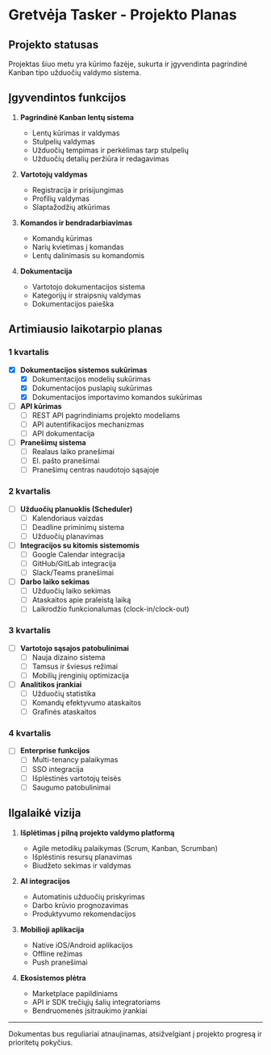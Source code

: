 # Gretvėja Tasker - Projekto Planas

## Projekto statusas

Projektas šiuo metu yra kūrimo fazėje, sukurta ir įgyvendinta pagrindinė Kanban tipo užduočių valdymo sistema.

## Įgyvendintos funkcijos

1. **Pagrindinė Kanban lentų sistema**
   - Lentų kūrimas ir valdymas
   - Stulpelių valdymas
   - Užduočių tempimas ir perkėlimas tarp stulpelių
   - Užduočių detalių peržiūra ir redagavimas

2. **Vartotojų valdymas**
   - Registracija ir prisijungimas
   - Profilių valdymas
   - Slaptažodžių atkūrimas

3. **Komandos ir bendradarbiavimas**
   - Komandų kūrimas
   - Narių kvietimas į komandas
   - Lentų dalinimasis su komandomis

4. **Dokumentacija**
   - Vartotojo dokumentacijos sistema
   - Kategorijų ir straipsnių valdymas
   - Dokumentacijos paieška

## Artimiausio laikotarpio planas

### 1 kvartalis

- [x] **Dokumentacijos sistemos sukūrimas**
  - [x] Dokumentacijos modelių sukūrimas
  - [x] Dokumentacijos puslapių sukūrimas
  - [x] Dokumentacijos importavimo komandos sukūrimas

- [ ] **API kūrimas**
  - [ ] REST API pagrindiniams projekto modeliams
  - [ ] API autentifikacijos mechanizmas
  - [ ] API dokumentacija

- [ ] **Pranešimų sistema**
  - [ ] Realaus laiko pranešimai
  - [ ] El. pašto pranešimai
  - [ ] Pranešimų centras naudotojo sąsajoje

### 2 kvartalis

- [ ] **Užduočių planuoklis (Scheduler)**
  - [ ] Kalendoriaus vaizdas
  - [ ] Deadline priminimų sistema
  - [ ] Užduočių planavimas

- [ ] **Integracijos su kitomis sistemomis**
  - [ ] Google Calendar integracija
  - [ ] GitHub/GitLab integracija
  - [ ] Slack/Teams pranešimai

- [ ] **Darbo laiko sekimas**
  - [ ] Užduočių laiko sekimas
  - [ ] Ataskaitos apie praleistą laiką
  - [ ] Laikrodžio funkcionalumas (clock-in/clock-out)

### 3 kvartalis

- [ ] **Vartotojo sąsajos patobulinimai**
  - [ ] Nauja dizaino sistema
  - [ ] Tamsus ir šviesus režimai
  - [ ] Mobilių įrenginių optimizacija

- [ ] **Analitikos įrankiai**
  - [ ] Užduočių statistika
  - [ ] Komandų efektyvumo ataskaitos
  - [ ] Grafinės ataskaitos

### 4 kvartalis

- [ ] **Enterprise funkcijos**
  - [ ] Multi-tenancy palaikymas
  - [ ] SSO integracija
  - [ ] Išplėstinės vartotojų teisės
  - [ ] Saugumo patobulinimai

## Ilgalaikė vizija

1. **Išplėtimas į pilną projekto valdymo platformą**
   - Agile metodikų palaikymas (Scrum, Kanban, Scrumban)
   - Išplėstinis resursų planavimas
   - Biudžeto sekimas ir valdymas

2. **AI integracijos**
   - Automatinis užduočių priskyrimas
   - Darbo krūvio prognozavimas
   - Produktyvumo rekomendacijos

3. **Mobilioji aplikacija**
   - Native iOS/Android aplikacijos
   - Offline režimas
   - Push pranešimai

4. **Ekosistemos plėtra**
   - Marketplace papildiniams
   - API ir SDK trečiųjų šalių integratoriams
   - Bendruomenės įsitraukimo įrankiai

---

Dokumentas bus reguliariai atnaujinamas, atsižvelgiant į projekto progresą ir prioritetų pokyčius. 